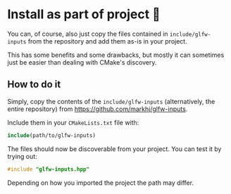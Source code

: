 # Install as part of project 🌿

You can, of course, also just copy the files contained in ``include/glfw-inputs``
from the repository and add them as-is in your project.

This has some benefits and some drawbacks, but mostly it can sometimes just be easier
than dealing with CMake's discovery.

## How to do it
Simply, copy the contents of the ``include/glfw-inputs`` (alternatively, the entire repository)
from https://github.com/markhj/glfw-inputs.

Include them in your ``CMakeLists.txt`` file with:

````cmake
include(path/to/glfw-inputs)
````

The files should now be discoverable from your project. You can
test it by trying out:

````c++
#include "glfw-inputs.hpp"
````

Depending on how you imported the project the path may differ.